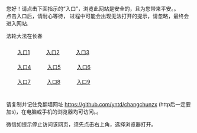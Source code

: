 您好！请点击下面指示的“入口”，浏览此网站是安全的，且为您带来平安。。 <br/>
点击入口后，请耐心等待， 过程中可能会出现无法打开的提示，请忽略，最终会进入网站. </br>

法轮大法在长春<br/>
<div style="padding:10px"><a style="margin:20px" target="_blank" href="https://dl41gdgqg7f70.cloudfront.net/2Qpsp?plvfnbf" id="ccLink1" rel="nofollow">入口1</a> <a target="_blank" style="margin:20px" href="https://d2ls47iy7j2y1r.cloudfront.net/2Qpsp?tohne" id="ccLink2" rel="nofollow">入口2</a> <a style="margin:20px" target="_blank" href="https://d1hxy4p24uc6wa.cloudfront.net/2Qpsp?zdertfaw" id="ccLink3" rel="nofollow">入口3</a></div>

<div style="padding:10px" ><a style="margin:20px" target="_blank" href="https://dl41gdgqg7f70.cloudfront.net/2Qpsp?plvfnbf" id="ccLink4" rel="nofollow">入口4</a> <a style="margin:20px" href="https://d2ls47iy7j2y1r.cloudfront.net/2Qpsp?tohne" target="_blank" id="ccLink5" rel="nofollow">入口5</a> <a style="margin:20px" href="https://d1hxy4p24uc6wa.cloudfront.net/2Qpsp?zdertfaw" target="_blank" id="ccLink6" rel="nofollow">入口6</a></div>

<div style="padding:10px"><a style="margin:20px" target="_blank" href="https://dl41gdgqg7f70.cloudfront.net/2Qpsp?plvfnbf" id="ccLink7" rel="nofollow">入口7</a> <a style="margin:20px" href="https://d2ls47iy7j2y1r.cloudfront.net/2Qpsp?tohne" target="_blank" id="ccLink8" rel="nofollow">入口8</a> <a style="margin:20px" target="_blank" href="https://d1hxy4p24uc6wa.cloudfront.net/2Qpsp?zdertfaw" id="ccLink9" rel="nofollow">入口9</a></div>

<br/>



请复制并记住免翻墙网址 https://github.com/yntd/changchunzx (http后一定要加s)，在电脑或手机的浏览器均可访问。。<br/>

微信如提示停止访问该网页，须先点击右上角，选择浏览器打开。
